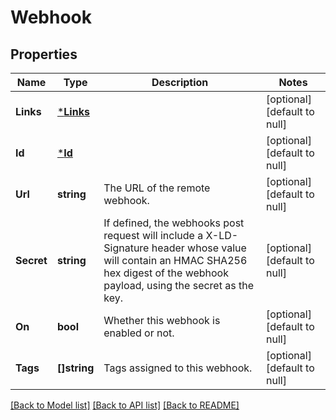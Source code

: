 # Webhook

## Properties
Name | Type | Description | Notes
------------ | ------------- | ------------- | -------------
**Links** | [***Links**](Links.md) |  | [optional] [default to null]
**Id** | [***Id**](Id.md) |  | [optional] [default to null]
**Url** | **string** | The URL of the remote webhook. | [optional] [default to null]
**Secret** | **string** | If defined, the webhooks post request will include a X-LD-Signature header whose value will contain an HMAC SHA256 hex digest of the webhook payload, using the secret as the key. | [optional] [default to null]
**On** | **bool** | Whether this webhook is enabled or not. | [optional] [default to null]
**Tags** | **[]string** | Tags assigned to this webhook. | [optional] [default to null]

[[Back to Model list]](../README.md#documentation-for-models) [[Back to API list]](../README.md#documentation-for-api-endpoints) [[Back to README]](../README.md)


